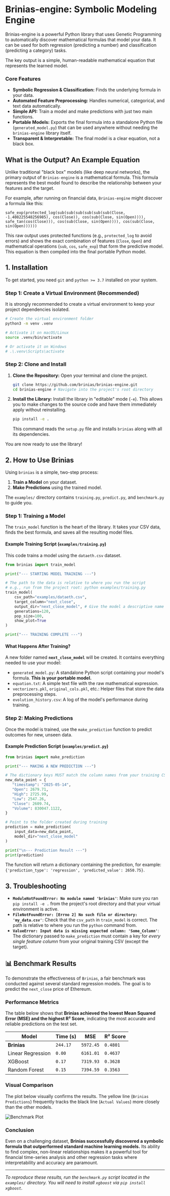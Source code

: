 
# Brinias-engine: Symbolic Modeling Engine

Brinias-engine is a powerful Python library that uses Genetic Programming to automatically discover mathematical formulas that model your data. It can be used for both regression (predicting a number) and classification (predicting a category) tasks.

The key output is a simple, human-readable mathematical equation that represents the learned model.

### Core Features

*   **Symbolic Regression & Classification:** Finds the underlying formula in your data.
*   **Automated Feature Preprocessing:** Handles numerical, categorical, and text data automatically.
*   **Simple API:** Train a model and make predictions with just two main functions.
*   **Portable Models:** Exports the final formula into a standalone Python file (`generated_model.py`) that can be used anywhere without needing the `brinias-engine` library itself.
*   **Transparent & Interpretable:** The final model is a clear equation, not a black box.

## What is the Output? An Example Equation

Unlike traditional "black box" models (like deep neural networks), the primary output of `Brinias-engine` is a mathematical formula. This formula represents the best model found to describe the relationship between your features and the target.

For example, after running on financial data, `Brinias-engine` might discover a formula like this:

```
safe_exp(protected_log(sub(sub(sub(sub(sub(sub(Close, -1.408225548256985), cos(Close)), cos(sub(Close, sin(Open)))), safe_tan(cos(Close))), cos(sub(Close, sin(Open)))), cos(sub(Close, sin(Open))))))
```

This raw output uses protected functions (e.g., `protected_log` to avoid errors) and shows the exact combination of features (`Close`, `Open`) and mathematical operations (`sub`, `cos`, `safe_exp`) that form the predictive model. This equation is then compiled into the final portable Python model.

## 1. Installation

To get started, you need `git` and `python >= 3.7` installed on your system.

### Step 1: Create a Virtual Environment (Recommended)
It is strongly recommended to create a virtual environment to keep your project dependencies isolated.

 ```bash
# Create the virtual environment folder
python3 -m venv .venv

# Activate it on macOS/Linux
source .venv/bin/activate

# Or activate it on Windows
# .\.venv\Scripts\activate
```

### Step 2: Clone and Install
1.  **Clone the Repository:**
    Open your terminal and clone the project.
    ```bash
    git clone https://github.com/brinias/brinias-engine.git
    cd brinias-engine # Navigate into the project's root directory
    ```

2.  **Install the Library:**
    Install the library in "editable" mode (`-e`). This allows you to make changes to the source code and have them immediately apply without reinstalling.
    ```bash
    pip install -e .
    ```
    This command reads the `setup.py` file and installs `brinias` along with all its dependencies.

You are now ready to use the library!

## 2. How to Use Brinias

Using `brinias` is a simple, two-step process:
1.  **Train a Model** on your dataset.
2.  **Make Predictions** using the trained model.

The `examples/` directory contains `training.py`, `predict.py`, and `benchmark.py` to guide you.

### Step 1: Training a Model

The `train_model` function is the heart of the library. It takes your CSV data, finds the best formula, and saves all the resulting model files.

#### Example Training Script (`examples/training.py`)
This code trains a model using the `dataeth.csv` dataset.

```python
from brinias import train_model

print("--- STARTING MODEL TRAINING ---")

# The path to the data is relative to where you run the script
# e.g., run from the project root: python examples/training.py
train_model(
    csv_path="examples/dataeth.csv",
    target_column="next_close",
    output_dir="next_close_model", # Give the model a descriptive name
    generations=120,
    pop_size=100,
    show_plot=True
)

print("--- TRAINING COMPLETE ---")
```

#### What Happens After Training?
A new folder named **`next_close_model`** will be created. It contains everything needed to use your model:

*   `generated_model.py`: A standalone Python script containing your model's formula. **This is your portable model.**
*   `equation.txt`: A simple text file with the raw mathematical expression.
*   `vectorizers.pkl`, `original_cols.pkl`, etc.: Helper files that store the data preprocessing steps.
*   `evolution_history.csv`: A log of the model's performance during training.

### Step 2: Making Predictions

Once the model is trained, use the `make_prediction` function to predict outcomes for new, unseen data.

#### Example Prediction Script (`examples/predict.py`)

```python
from brinias import make_prediction

print("--- MAKING A NEW PREDICTION ---")

# The dictionary keys MUST match the column names from your training CSV
new_data_point = {
   "timestamp": "2025-05-14",
   "Open": 2679.71,
   "High": 2725.99,
   "Low": 2547.26,
   "Close": 2609.74,
   "Volume": 830047.1122,
}

# Point to the folder created during training
prediction = make_prediction(
    input_data=new_data_point,
    model_dir="next_close_model"
)

print("\n--- Prediction Result ---")
print(prediction)
```
The function will return a dictionary containing the prediction, for example: `{'prediction_type': 'regression', 'predicted_value': 2650.75}`.


## 3. Troubleshooting

*   **`ModuleNotFoundError: No module named 'brinias'`**: Make sure you ran `pip install -e .` from the project's root directory and that your virtual environment is active.
*   **`FileNotFoundError: [Errno 2] No such file or directory: 'my_data.csv'`**: Check that the `csv_path` in `train_model` is correct. The path is relative to where you run the `python` command from.
*   **`ValueError: Input data is missing expected column: 'Some_Column'`**: The dictionary passed to `make_prediction` must contain a key for *every single feature column* from your original training CSV (except the target).

## 📊 Benchmark Results

To demonstrate the effectiveness of `Brinias`, a fair benchmark was conducted against several standard regression models. The goal is to predict the `next_close` price of Ethereum.

### Performance Metrics

The table below shows that **Brinias achieved the lowest Mean Squared Error (MSE) and the highest R² Score**, indicating the most accurate and reliable predictions on the test set.

| Model               | Time (s)   | MSE         | R² Score |
|---------------------|------------|-------------|----------|
| **Brinias**         | `244.17`   | `5972.45`   | `0.4801` |
| Linear Regression   | `0.00`     | `6161.01`   | `0.4637` |
| XGBoost             | `0.17`     | `7319.93`   | `0.3628` |
| Random Forest       | `0.15`     | `7394.59`   | `0.3563` |

### Visual Comparison

The plot below visually confirms the results. The yellow line (`Brinias Predictions`) frequently tracks the black line (`Actual Values`) more closely than the other models.

![Benchmark Plot](./Figure_0.png)

### Conclusion

Even on a challenging dataset, **Brinias successfully discovered a symbolic formula that outperformed standard machine learning models.** Its ability to find complex, non-linear relationships makes it a powerful tool for financial time-series analysis and other regression tasks where interpretability and accuracy are paramount.

---
*To reproduce these results, run the `benchmark.py` script located in the `examples/` directory. You will need to install `xgboost` via `pip install xgboost`.*
```